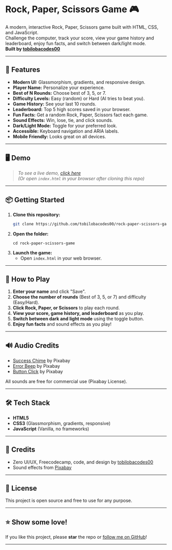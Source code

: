 # Rock, Paper, Scissors Game 🎮

A modern, interactive Rock, Paper, Scissors game built with HTML, CSS, and JavaScript.  
Challenge the computer, track your score, view your game history and leaderboard, enjoy fun facts, and switch between dark/light mode.  
**Built by [tobilobacodes00](https://github.com/tobilobacodes00)**

---

## 🚀 Features

- **Modern UI:** Glassmorphism, gradients, and responsive design.
- **Player Name:** Personalize your experience.
- **Best of N Rounds:** Choose best of 3, 5, or 7.
- **Difficulty Levels:** Easy (random) or Hard (AI tries to beat you).
- **Game History:** See your last 10 rounds.
- **Leaderboard:** Top 5 high scores saved in your browser.
- **Fun Facts:** Get a random Rock, Paper, Scissors fact each game.
- **Sound Effects:** Win, lose, tie, and click sounds.
- **Dark/Light Mode:** Toggle for your preferred look.
- **Accessible:** Keyboard navigation and ARIA labels.
- **Mobile Friendly:** Looks great on all devices.

---

## 🖥️ Demo

> _To see a live demo, [click here](https://github.com/tobilobacodes00)_  
> _(Or open `index.html` in your browser after cloning this repo)_

---

## 📦 Getting Started

1. **Clone this repository:**
   ```bash
   git clone https://github.com/tobilobacodes00/rock-paper-scissors-game.git
   ```
2. **Open the folder:**
   ```
   cd rock-paper-scissors-game
   ```
3. **Launch the game:**
   - Open `index.html` in your web browser.

---

## 📝 How to Play

1. **Enter your name** and click "Save".
2. **Choose the number of rounds** (Best of 3, 5, or 7) and difficulty (Easy/Hard).
3. **Click Rock, Paper, or Scissors** to play each round.
4. **View your score, game history, and leaderboard** as you play.
5. **Switch between dark and light mode** using the toggle button.
6. **Enjoy fun facts** and sound effects as you play!

---

## 🔊 Audio Credits

- [Success Chime](https://pixabay.com/sound-effects/success-1-6297/) by Pixabay
- [Error Beep](https://pixabay.com/sound-effects/error-126627/) by Pixabay
- [Button Click](https://pixabay.com/sound-effects/click-124467/) by Pixabay

All sounds are free for commercial use (Pixabay License).

---

## 🛠️ Tech Stack

- **HTML5**
- **CSS3** (Glassmorphism, gradients, responsive)
- **JavaScript** (Vanilla, no frameworks)

---

## 🙌 Credits

- Zero UI/UX, Freecodecamp, code, and design by [tobilobacodes00](https://github.com/tobilobacodes00)
- Sound effects from [Pixabay](https://pixabay.com/sound-effects/)

---

## 📄 License

This project is open source and free to use for any purpose.

---

## ⭐️ Show some love!

If you like this project, please **star** the repo or [follow me on GitHub](https://github.com/tobilobacodes00)!

---